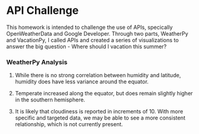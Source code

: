 # API Challenge
This homework is intended to challenge the use of APIs, specically OpenWeatherData and Google Developer. Through two parts, WeatherPy and VacationPy, I called APIs and created a series of visualizations to answer the big question - Where should I vacation this summer?

### WeatherPy Analysis
1. While there is no strong correlation between humidity and latitude, humidity does have less variance around the equator.

2. Temperate increased along the equator, but does remain slightly higher in the southern hemisphere.

3. It is likely that cloudiness is reported in increments of 10. With more specific and targeted data, we may be able to see a more consistent relationship, which is not currently present.
